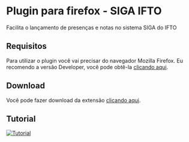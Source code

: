 # Plugin para firefox - SIGA IFTO
Facilita o lançamento de presenças e notas no sistema SIGA do IFTO

Requisitos
--
Para utilizar o plugin você vai precisar do navegador Mozilla Firefox.
Eu recomendo a versão Developer, você pode obtê-la [clicando aqui](https://www.mozilla.org/pt-BR/firefox/developer).

Download
--
Você pode fazer download da extensão [clicando aqui](https://github.com/badernageral/plugin-firefox-siga-ifto/raw/main/web-ext-artifacts/siga_ifto.xpi).

Tutorial
--
[![Tutorial](https://img.youtube.com/vi/ALQC1PhgVnI/0.jpg)](https://www.youtube.com/watch?v=ALQC1PhgVnI)
